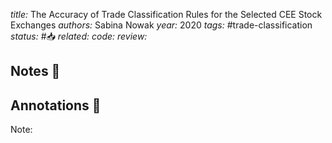 *title:* The Accuracy of Trade Classification Rules for the Selected CEE Stock Exchanges
*authors:* Sabina Nowak
*year:* 2020
*tags:* #trade-classification 
*status:* #📥
*related:*
*code:*
*review:*

## Notes 📍

## Annotations 📖
Note: 